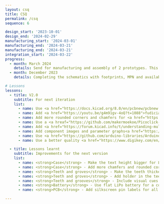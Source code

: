 ```yaml
---
layout: csq
title: CSQ
permalink: /csq
sequence: 6

design_start: '2023-10-01'
design_end: '2024-02-29'
manufacturing_start: '2024-03-01'
manufacturing_end: '2024-03-21'
manufacturing_end: '2024-03-21'
integration_start: '2024-03-22'
progress:
  - month: March 2024
    details: Send for manufacturing and assembly of 2 prototypes. This phase includes PCB manufacturing, component procurement, pick and place, 3D printing the cases.
  - month: December 2023
    details: Completing the schematics with footprints, MPN and availability of assembly parts.

# Lessons
lessons:
  - title: V2.0
    subtitle: For next iteration
    list:
      - name: Use <a href="https://docs.kicad.org/8.0/en/pcbnew/pcbnew.html">teardrops</a> in KiCAD 8.0
      - name: Add <a href="https://youtu.be/g4m91gv-4oQ?t=1088">fudicial markers</a> for pick and place
      - name: Add more rounded corners and chamfers for <a href="https://www.pinterest.com/sayanee/product-design/">timeless product design</a> enclosures
      - name: Use a <a hreaf="https://github.com/makermoekoe/Picoclick-C3/blob/main/pcb/Picoclick_C3T/picoclick_c3t_v1_bom.csv#L18">single RGB LED</a> for status indication
      - name: Add <a href="https://forum.kicad.info/t/understanding-multi-sheet-schematics/42922/2">multi sheet schematics</a> for better readability
      - name: Add component images and parameter graphs<a href="https://github.com/EPFLXplore/XRE_LeggedRobot_HW/blob/master/amulet_controller/Schematic/amulet_controller.pdf"</a> in schematics
      - name: Use <a href="https://github.com/arduino-libraries/Arduino_ESP32_OTA">OTA updates</a> for firmware
      - name: Use a better quality <a href="https://www.digikey.com/en/products/detail/nidec-components-corporation/CL-SB-22A-11T/3507836">slide switch DPDT</a> for <a href="https://www.nordicsemi.com/Products/Development-hardware/Power-Profiler-Kit-2/Download#infotabs">better tactile feedback</a>

  - title: Lessons learnt
    subtitle: Improvements for the next version
    list:
      - name: <strong>Case</strong> - Make the text height bigger for LEDs and ON/OFF power switch
      - name: <strong>Case</strong> - Add more chamfers and rounded corners for a better aesthetic
      - name: <strong>Teeth and groves</strong> - Make the teeth thicker for better strength
      - name: <strong>Teeth and groves</strong> - Add holder in the teeth to that the top and bottom case do not slide
      - name: <strong>Teeth and grooves</strong> - Include visual cues on the exterior for finger placement
      - name: <strong>Battery</strong> - Use flat LiPo battery for a compact design
      - name: <strong>PCB</strong> - Add silkscreen pin labels for all connectors that extend outside the PCB E.g. pin headers or USB-C

---
```

